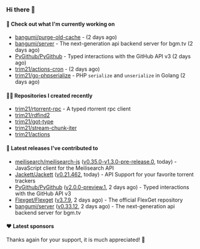 ### Hi there 👋

#### 👷 Check out what I'm currently working on

- [bangumi/purge-old-cache](https://github.com/bangumi/purge-old-cache) -  (2 days ago)
- [bangumi/server](https://github.com/bangumi/server) - The next-generation api backend server for bgm.tv (2 days ago)
- [PyGithub/PyGithub](https://github.com/PyGithub/PyGithub) - Typed interactions with the GitHub API v3 (2 days ago)
- [trim21/actions-cron](https://github.com/trim21/actions-cron) -  (2 days ago)
- [trim21/go-phpserialize](https://github.com/trim21/go-phpserialize) - PHP `serialize` and `unserialize` in Golang (2 days ago)

#### 👨‍💻 Repositories I created recently

- [trim21/rtorrent-rpc](https://github.com/trim21/rtorrent-rpc) - A typed rtorrent rpc client
- [trim21/rdfind2](https://github.com/trim21/rdfind2)
- [trim21/got-type](https://github.com/trim21/got-type)
- [trim21/stream-chunk-iter](https://github.com/trim21/stream-chunk-iter)
- [trim21/actions](https://github.com/trim21/actions)

#### 🚀 Latest releases I've contributed to

- [meilisearch/meilisearch-js](https://github.com/meilisearch/meilisearch-js) ([v0.35.0-v1.3.0-pre-release.0](https://github.com/meilisearch/meilisearch-js/releases/tag/v0.35.0-v1.3.0-pre-release.0), today) - JavaScript client for the Meilisearch API
- [Jackett/Jackett](https://github.com/Jackett/Jackett) ([v0.21.462](https://github.com/Jackett/Jackett/releases/tag/v0.21.462), today) - API Support for your favorite torrent trackers
- [PyGithub/PyGithub](https://github.com/PyGithub/PyGithub) ([v2.0.0-preview.1](https://github.com/PyGithub/PyGithub/releases/tag/v2.0.0-preview.1), 2 days ago) - Typed interactions with the GitHub API v3
- [Flexget/Flexget](https://github.com/Flexget/Flexget) ([v3.7.9](https://github.com/Flexget/Flexget/releases/tag/v3.7.9), 2 days ago) - The official FlexGet repository
- [bangumi/server](https://github.com/bangumi/server) ([v0.33.12](https://github.com/bangumi/server/releases/tag/v0.33.12), 2 days ago) - The next-generation api backend server for bgm.tv

#### ❤️ Latest sponsors

Thanks again for your support, it is much appreciated! 🙏
